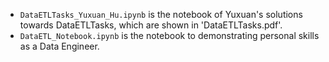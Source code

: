 - `DataETLTasks_Yuxuan_Hu.ipynb` is the notebook of Yuxuan's solutions towards DataETLTasks, which are shown in 'DataETLTasks.pdf'.
- `DataETL_Notebook.ipynb` is the notebook to demonstrating personal skills as a Data Engineer.
